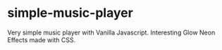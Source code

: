 # simple-music-player
Very simple music player with Vanilla Javascript.
Interesting Glow Neon Effects made with CSS.
